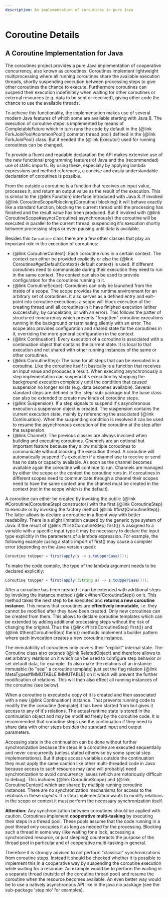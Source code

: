 ```yaml
---
description: An implementation of coroutines in pure Java
---
```


# Coroutine Details

## A Coroutine Implementation for Java

The coroutines project provides a pure Java implementation of cooperative concurrency, also known as coroutines. Coroutines implement lightweight multiprocessing where all running coroutines share the available execution threads, shortly suspending execution between processing steps to give other coroutines the chance to execute. Furthermore coroutines can suspend their execution indefinitely when waiting for other coroutines or external resources \(e.g. data to be sent or received\), giving other code the chance to use the available threads.

To achieve this functionality, the implementation makes use of several modern Java features of which some are available starting with Java 8. The execution of coroutine steps is implemented by means of CompletableFuture which in turn runs the code by default in the {@link ForkJoinPool\#commonPool\(\) common thread pool} defined in the {@link ForkJoinPool} class. But if needed the {@link Executor} used for running coroutines can be changed.

To provide a fluent and readable declaration the API makes extensive use of the new functional programming features of Java and the \(recommended\) use of static imports. By using these, especially by applying lambda expressions and method references, a concise and easily understandable declaration of coroutines is possible.

From the outside a coroutine is a function that receives an input value, processes it, and return an output value as the result of the execution. This is similar to the {@link Function} interface introduced with Java 8. If invoked {@link CoroutineScope\#blocking\(Coroutine\) blocking} it will behave exactly like a standard function, blocking the current thread until the processing has finished and the result value has been produced. But if invoked with {@link CoroutineScope\#async\(Coroutine\) asynchronously} the coroutine will be executed in parallel to the current thread, suspending it's execution shortly between processing steps or even pausing until data is available.

Besides this `Coroutine` class there are a few other classes that play an important role in the execution of coroutines:

* {@link CoroutineContext}: Each coroutine runs in a certain context. The context can either be provided explicitly or else the {@link Coroutines\#getDefaultContext\(\) default context} is used. If different coroutines need to communicate during their execution they need to run in the same context. The context can also be used to provide configuration for the coroutines running in it.
* {@link CoroutineScope}: Coroutines can only be launched from the inside of a scope. The scope provides the runtime environment for an arbitrary set of coroutines. It also serves as a defined entry and exit-point into coroutine executions: a scope will block execution of the creating thread until all coroutines in it have finished execution \(either successfully, by cancelation, or with an error\). This follows the patter of structured concurrency which prevents "forgotten" coroutine executions running in the background or terminating silently with an error. The scope also provides configuration and shared state for the coroutines in it, overriding the more general configuration in the context.
* {@link Continuation}: Every execution of a coroutine is associated with a continuation object that contains the current state. It is local to that execution and not shared with other running instances of the same or other coroutines.
* {@link CoroutineStep}: The base for all steps that can be executed in a coroutine. Like the coroutine itself it basically is a function that receives an input value and produces a result. When executing asynchronously a step implementation can suspend it's execution by stopping the background execution completely until the condition that caused suspension no longer exists \(e.g. data becomes available\). Several standard steps are defined in the 'step' sub-package but the base class can also be extended to create new kinds of coroutine steps.
* {@link Suspension}: If a step signals to suspend it's asynchronous execution a suspension object is created. The suspension contains the current execution state, mainly by referencing the associated {@link Continuation}. When the suspending condition is resolved it can be used to resume the asynchronous execution of the coroutine at the step after the suspension.
* {@link Channel}: The previous classes are always involved when building and executing coroutines. Channels are an optional but important feature because they allow multiple coroutines to communicate without blocking the execution thread. A coroutine will automatically suspend it's execution if a channel use to receive or send has no data or capacity available. As soon as the channel becomes available again the coroutine will continue to run. Channels are managed by either the scope or the context the coroutine runs in. If coroutines in different scopes need to communicate through a channel their scopes need to have the same context and the channel must be created in the context \(not in the scope which is the default\).

A coroutine can either be created by invoking the public {@link \#Coroutine\(CoroutineStep\) constructor} with the first {@link CoroutineStep} to execute or by invoking the factory method {@link \#first\(CoroutineStep\)}. The latter allows to declare a coroutine in a fluent way with better readability. There is a slight limitation caused by the generic type system of Java: if the result of {@link \#first\(CoroutineStep\) first\(\)} is assigned to a variable with a specific input type it may be necessary to declare the input type explicitly in the parameters of a lambda expression. For example, the following example \(using a static import of first\(\) may cause a compiler error \(depending on the Java version used\):

```java
Coroutine toUpper = first(apply(s -> s.toUpperCase()));
```

To make the code compile, the type of the lambda argument needs to be declared explicitly:

```java
Coroutine toUpper = first(apply((String s) -> s.toUpperCase()));
```

After a coroutine has been created it can be extended with additional steps by invoking the instance method {@link \#then\(CoroutineStep\)} on it. This method takes the next step to be executed and **returns a new coroutine instance**. This means that coroutines are **effectively immutable**, i.e. they cannot be modified after they have been created. Only new coroutines can be created from them. This allows to declare coroutine templates which can be extended by adding additional processing steps without the risk of changing the original. Thus the {@link \#first\(CoroutineStep\) first\(\)} and {@link \#then\(CoroutineStep\) then\(\)} methods implement a builder pattern where each invocation creates a new coroutine instance.

The immutability of coroutines only covers their "explicit" internal state. The Coroutine class also extends {@link RelatedObject} and therefore allows to set arbitrary relations on it which can be used to configure step behavior or set default data, for example. To also make the relations of an instance immutable \(to "seal" a coroutine template\) just set the flag relation {@link MetaTypes\#IMMUTABLE IMMUTABLE} on it which will prevent the further modification of relations. This will then also effect all running instances of the coroutine \(see below\).

When a coroutine is executed a copy of it is created and then associated with a new {@link Continuation} instance. That prevents running code to modify the the coroutine \(template\) it has been started from but gives it access to any of it's relations. The actual runtime state is stored in the continuation object and may be modified freely by the coroutine code. It is recommended that coroutine steps use the continuation if they need to share data with other steps besides the standard input and output parameters.

Accessing state in the continuation can be done without further synchronization because the steps in a coroutine are executed sequentially and never concurrently \(unless stated otherwise by some special step implementations\). But if steps access variables outside the continuation they must apply the same caution like other multi-threaded code in Java because access to such resource may \(and will probably\) need synchronization to avoid concurrency issues \(which are notoriously difficult to debug\). This includes {@link CoroutineScope} and {@link CoroutineContext} which are shared by multiple running coroutine instances. There are no synchronization mechanisms for access to the relations in these objects. If a step implementation wants to modify relations in the scope or context it must perform the necessary synchronization itself.

**Attention:** Any synchronization between coroutines should be applied with caution. Coroutines implement **cooperative multi-tasking** by executing their steps in a thread pool. These pools assume that the code running in a pool thread only occupies it as long as needed for the processing. Blocking such a thread in some way \(like waiting for a lock, accessing a synchronized resource, or just sleeping\) counteracts the purpose of the thread pool in particular and of cooperative multi-tasking in general.

Therefore it is strongly advised to not perform "classical" synchronizations from coroutine steps. Instead it should be checked whether it is possible to implement this in a cooperative way by suspending the coroutine execution while waiting for a resource. An example would be to perform the waiting in a separate thread \(outside of the coroutine thread pool\) and resume the coroutine when the resource becomes available. An even better way would be to use a natively asynchronous API like in the java.nio package \(see the sub-package 'step.nio' for examples\).

